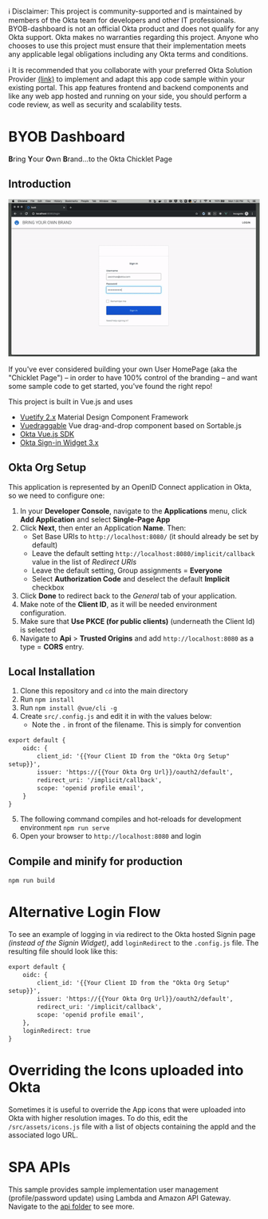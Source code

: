 ℹ️ Disclaimer: This project is community-supported and is maintained by members of the Okta team for developers and other IT professionals. BYOB-dashboard is not an official Okta product and does not qualify for any Okta support. Okta makes no warranties regarding this project. Anyone who chooses to use this project must ensure that their implementation meets any applicable legal obligations including any Okta terms and conditions.

ℹ️ It is recommended that you collaborate with your preferred Okta Solution Provider [(link)](https://www.okta.com/partners/meet-our-partners/?field_partner_type_tid=8101&field_solutions_target_id=6061) to implement and adapt this app code sample within your existing portal. This app features frontend and backend components and like any web app hosted and running on your side, you should perform a code review, as well as security and scalability tests. 


# BYOB Dashboard
**B**ring **Y**our **O**wn **B**rand...to the Okta Chicklet Page

## Introduction
![alt text](images/byob-demo.gif)

If you've ever considered building your own User HomePage (aka the "Chicklet Page") – in order to have 100% control of the branding – and want some sample code to get started, you've found the right repo!

This project is built in Vue.js and uses
* [Vuetify 2.x](https://vuetifyjs.com/en/) Material Design Component Framework
* [Vuedraggable](https://github.com/SortableJS/Vue.Draggable) Vue drag-and-drop component based on Sortable.js
* [Okta Vue.js SDK](https://github.com/okta/okta-oidc-js/tree/master/packages/okta-vue) 
* [Okta Sign-in Widget 3.x](https://github.com/okta/okta-signin-widget)


## Okta Org Setup
This application is represented by an OpenID Connect application in Okta, so we need to configure one:
1. In your **Developer Console**, navigate to the **Applications** menu, click **Add Application** and select **Single-Page App**
2. Click **Next**, then enter an Application **Name**. Then:
   * Set Base URIs to `http://localhost:8080/` (it should already be set by default)
   * Leave the default setting `http://localhost:8080/implicit/callback` value in the list of *Redirect URIs*
   * Leave the default setting, Group assignments = **Everyone**
   * Select **Authorization Code** and deselect the default **Implicit** checkbox
3. Click **Done** to redirect back to the *General* tab of your application.
4. Make note of the **Client ID**, as it will be needed environment configuration. 
5. Make sure that **Use PKCE (for public clients)** (underneath the Client Id) is selected
6. Navigate to **Api** > **Trusted Origins** and add `http://localhost:8080` as a type = **CORS** entry.

## Local Installation
1. Clone this repository and `cd` into the main directory
2. Run `npm install`
3. Run `npm install @vue/cli -g`
4. Create `src/.config.js` and edit it in with the values below:
    * Note the `.` in front of the filename. This is simply for convention
```
export default {
    oidc: {
        client_id: '{{Your Client ID from the "Okta Org Setup" setup}}',
        issuer: 'https://{{Your Okta Org Url}}/oauth2/default',
        redirect_uri: '/implicit/callback',
        scope: 'openid profile email',
    }
}
```
5. The following command compiles and hot-reloads for development environment
`npm run serve`
6. Open your browser to `http://localhost:8080` and login

## Compile and minify for production
```
npm run build
```

# Alternative Login Flow
To see an example of logging in via redirect to the Okta hosted Signin page *(instead of the Signin Widget)*, add `loginRedirect` to the `.config.js` file.
The resulting file should look like this:
```
export default {
    oidc: {
        client_id: '{{Your Client ID from the "Okta Org Setup" setup}}',
        issuer: 'https://{{Your Okta Org Url}}/oauth2/default',
        redirect_uri: '/implicit/callback',
        scope: 'openid profile email',
    },
    loginRedirect: true
}
```

# Overriding the Icons uploaded into Okta
Sometimes it is useful to override the App icons that were uploaded into Okta with higher resolution images. To do this, edit the `/src/assets/icons.js` file with a list of objects containing the appId and the associated logo URL. 


# SPA APIs
This sample provides sample implementation user management (profile/password update) using Lambda and Amazon API Gateway. Navigate to the  [api folder](/api) to see more.
